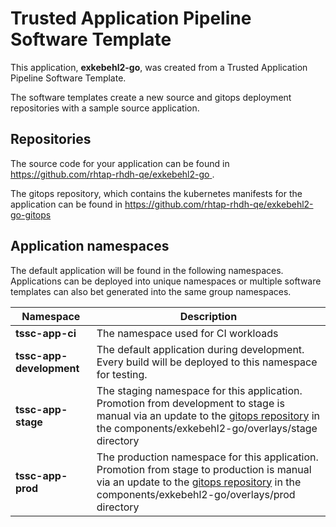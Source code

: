 # Trusted Application Pipeline Software Template

This application, **exkebehl2-go**, was created from a Trusted Application Pipeline Software Template.

The software templates create a new source and gitops deployment repositories with a sample source application. 

## Repositories

The source code for your application can be found in [https://github.com/rhtap-rhdh-qe/exkebehl2-go ](https://github.com/rhtap-rhdh-qe/exkebehl2-go ).
 
The gitops repository, which contains the kubernetes manifests for the application can be found in 
[https://github.com/rhtap-rhdh-qe/exkebehl2-go-gitops ](https://github.com/rhtap-rhdh-qe/exkebehl2-go-gitops ) 

## Application namespaces 

The default application will be found in the following namespaces. Applications can be deployed into unique namespaces or multiple software templates can also bet generated into the same group namespaces.  

|  Namespace   |  Description   |  
| -------- | -------- |
| **tssc-app-ci** | The namespace used for CI workloads |
| **tssc-app-development** | The default application during development. Every build will be deployed to this namespace for testing. |
| **tssc-app-stage** | The staging namespace for this application. Promotion from development to stage is manual via an update to the [gitops repository](https://github.com/rhtap-rhdh-qe/exkebehl2-go-gitops ) in the components/exkebehl2-go/overlays/stage directory |
| **tssc-app-prod** | The production namespace for this application. Promotion from stage to production is manual via an update to the [gitops repository](https://github.com/rhtap-rhdh-qe/exkebehl2-go-gitops ) in the components/exkebehl2-go/overlays/prod directory |